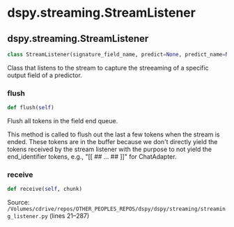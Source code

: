# dspy.streaming.StreamListener

## dspy.streaming.StreamListener

```python
class StreamListener(signature_field_name, predict=None, predict_name=None, allow_reuse=False)
```

Class that listens to the stream to capture the streeaming of a specific output field of a predictor.


### flush

```python
def flush(self)
```

Flush all tokens in the field end queue.

This method is called to flush out the last a few tokens when the stream is ended. These tokens
are in the buffer because we don't directly yield the tokens received by the stream listener
with the purpose to not yield the end_identifier tokens, e.g., "[[ ## ... ## ]]" for ChatAdapter.


### receive

```python
def receive(self, chunk)
```
Source: `/Volumes/cdrive/repos/OTHER_PEOPLES_REPOS/dspy/dspy/streaming/streaming_listener.py` (lines 21–287)

